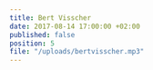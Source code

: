 ```yaml
---
title: Bert Visscher
date: 2017-08-14 17:00:00 +02:00
published: false
position: 5
file: "/uploads/bertvisscher.mp3"
---
```


